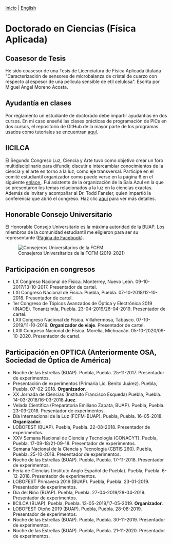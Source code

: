 [Inicio](indexesp.md) | [English](phd.md)
# Doctorado en Ciencias (Física Aplicada)

## Coasesor de Tesis

He sido coasesor de una Tesis de Licenciatura de Física Aplicada titulada "Caracterización de sensores de microbalanza de cristal de cuarzo con respecto al espesor de una película sensible de etil celulosa". Escrita por Miguel Angel Moreno Acosta.

## Ayudantía en clases

Por reglamento un estudiante de doctorado debe impartir ayudantías en dos cursos. En mi caso enseñé las clases prácticas de programación de PICs en dos cursos, el repositorio de GitHub de la mayor parte de los programas usados como tutoriales se encuentran [aquí](https://github.com/DavidSA06/Assembly).

## IICILCA

El Segundo Congreso Luz, Ciencia y Arte tuvo como objetivo crear un foro multidisciplinario para difundir, discutir e intercambiar conocimientos de la ciencia y el arte en torno a la luz, como eje transversal. Participé en el comité estudiantil organizador como puede verse en la página 6 en el siguiente <a href="https://docplayer.es/140187627-Ii-cilca-segundo-congreso-internacional-luz-ciencia-arte.html">enlace <i class = "fa fa-external-link-alt"></i></a>. Fui asistente de la organización de la Sala Azul en la que se presentaron los temas relacionados a la luz en la ciencias exactas. Además de invitar y acompañar al Dr. Todd Fansler, quien impartió la conferencia que abrió el congreso. Haz clic [aquí](osaesp.md/#IICILCA) para ver más detalles.

## Honorable Consejo Universitario

El Honorable Consejo Universitario es la máxima autoridad de la BUAP. Los miembros de la comunidad estudiantil me eligieron para ser su representante ([Página de Facebook](https://www.facebook.com/Consejeros-Universitarios-David-Silva-y-Antonio-Libreros-832274403806471)).

<figure>
  <img
  src="https://imgur.com/D1Dsi2p.jpg"
  alt="Consejeros Universitarios de la FCFM">
  <figcaption>Consejeros Universitarios de la FCFM (2019-2021)
  </figcaption>
</figure>

## Participación en congresos

- LX Congreso Nacional de Física. Monterrey, Nuevo León. 09-10-2017/13-10-2017. Presentador de cartel.
- LXI Congreso Nacional de Física. Puebla, Puebla. 07-10-2018/12-10-2018. Presentador de cartel.
- 1er Congreso de Tópicos Avanzados de Óptica y Electrónica 2019 (INAOE). Tonantzintla, Puebla. 23-04-2019/26-04-2019. Presentador de cartel.
- LXII Congreso Nacional de Física. Villahermosa, Tabasco. 07-10-2019/11-10-2019. **Organizador de viaje**. Presentador de cartel.
- LXIII Congreso Nacional de Física. Morelia, Michoacán. 05-10-2020/09-10-2020. Presentador de cartel.


## Participación en OPTICA (Anteriormente OSA, Sociedad de Óptica de América)

- Noche de las Estrellas (BUAP). Puebla, Puebla. 25-11-2017. Presentador de experimentos.
- Presentación de experimentos (Primaria Lic. Benito Juárez). Puebla, Puebla. 07-02-2018. **Organizador**.
- XX Jornada de Ciencias (Instituto Francisco Esqueda) Puebla, Puebla. 14-03-2018/16-03-2018.**Juez**.
- Velada Científica (Preparatoria Emiliano Zapata, BUAP). Puebla, Puebla. 23-03-2018. Presentador de experimentos.
- Día Internacional de la Luz (FCFM-BUAP). Puebla, Puebla. 16-05-2018. **Organizador**.
- LOBOFEST (BUAP). Puebla, Puebla. 22-08-2018. Presentador de experimentos.
- XXV Semana Nacional de Ciencia y Tecnología (CONACYT). Puebla, Puebla. 17-09-18/21-09-18. Presentador de experimentos.
- Semana Nacional de la Ciencia y Tecnología (CBTIS 260). Puebla, Puebla. 25-10-2018. Presentador de experimentos.
- Noche de las Estrellas (BUAP). Puebla, Puebla. 17-11-2018. Presentador de experimentos.
- Feria de Ciencias (Instituto Anglo Español de Puebla). Puebla, Puebla. 6-12-2018. Presentador de experimentos.
- LOBOFEST Primavera 2019 (BUAP). Puebla, Puebla. 23-01-2019. Presentador de experimentos.
- Día del Niño (BUAP). Puebla, Puebla. 27-04-2019/28-04-2019. Presentador de experimentos.
- IICILCA (BUAP). Puebla, Puebla. 13-05-2019/17-05-2019. **Organizador**.
- LOBOFEST Otoño 2019 (BUAP). Puebla, Puebla. 28-08-2019. Presentador de experimentos.
- Noche de las Estrellas (BUAP). Puebla, Puebla. 30-11-2019. Presentador de experimentos.
- Noche de las Estrellas (BUAP). Puebla, Puebla. 21-11-2020. Presentador de experimentos.